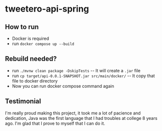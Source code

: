 # tweetero-api-spring

## How to run
- Docker is required
- run `docker compose up --build`

## Rebuild needed?
- run `./mvnw clean package -DskipTests`
-- It will create a `.jar` file
- run `cp target/api-0.0.1-SNAPSHOT.jar src/main/docker/`
-- It copy that file to docker directory
- Now you can run docker compose command again

## Testimonial
I'm really proud making this project, it took me a lot of pacience and dedication, Java was the first language that I had troubles at college 8 years ago. I'm glad that I prove to myself that I can do it.
